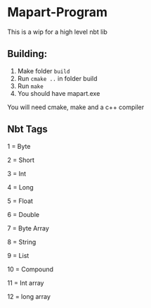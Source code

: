 # Mapart-Program

This is a wip for a high level nbt lib

## Building:
1) Make folder `build`
2) Run `cmake ..` in folder build
3) Run `make`
4) You should have mapart.exe

You will need cmake, make and a c++ compiler

## Nbt Tags

1 = Byte

2 = Short

3 = Int

4 = Long

5 = Float

6 = Double

7 = Byte Array

8 = String

9 = List

10 = Compound

11 = Int array

12 = long array
